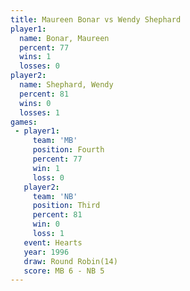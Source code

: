 ```yaml
---
title: Maureen Bonar vs Wendy Shephard
player1:               
  name: Bonar, Maureen 
  percent: 77          
  wins: 1              
  losses: 0            
player2:               
  name: Shephard, Wendy
  percent: 81          
  wins: 0              
  losses: 1            
games:
 - player1:          
     team: 'MB'      
     position: Fourth
     percent: 77     
     win: 1          
     loss: 0         
   player2:         
     team: 'NB'     
     position: Third
     percent: 81    
     win: 0         
     loss: 1        
   event: Hearts        
   year: 1996           
   draw: Round Robin(14)
   score: MB 6 - NB 5   
---
```

